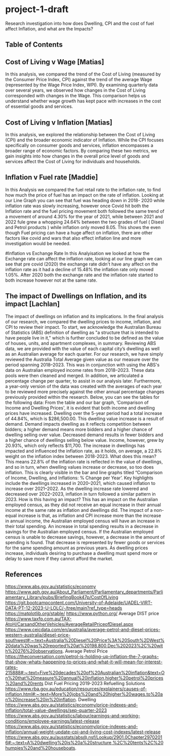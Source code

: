 # project-1-draft

Research investigation into how does Dwelling, CPI and the cost of fuel affect Inflation, and what are the Impacts? 

## Table of Contents

## Cost of Living v Wage [Matias]

In this analysis, we compared the trend of the Cost of Living (measured by the Consumer Price Index, CPI) against the trend of the average Wage (represented by the Wage Price Index, WPI). By examining quarterly data over several years, we observed how changes in the Cost of Living corresponded with changes in the Wage. This comparison helps us understand whether wage growth has kept pace with increases in the cost of essential goods and services.

## Cost of Living v Inflation [Matias]

In this analysis, we explored the relationship between the Cost of Living (CPI) and the broader economic indicator of Inflation. While the CPI focuses specifically on consumer goods and services, inflation encompasses a broader range of economic factors. By comparing these two metrics, we gain insights into how changes in the overall price level of goods and services affect the Cost of Living for individuals and households.
	
## Inflation v Fuel rate [Maddie]
In this Analysis we compared the fuel retail rate to the inflation rate, to find how much the price of fuel has an impact on the rate of inflation. 
Looking at our Line Graph you can see that fuel was heading down in 2018- 2020 while inflation rate was slowly increasing, however once Covid hit both the Inflation rate and the fuel pricing movement both followed the same trend of a movement of around 4.30% for the year of 2021, while between 2021 and 2022 fule grew a whopping 24.64% between the two grades of fuel ( Disesl and Petrol products ) while inflation only moved 8.05. 
This shows the even though Fuel pricing can have a huge affect on inflation, there are other factors like covid and wars that also effect inflation line and more investigation would be needed. 
	
#Inflation vs Exchange Rate
In this Analyisation we looked at how the Exchange rate can affect the inflation rate, looking at our line graph we can see that pre covid (2020) the exchange rate didn't have any affect on the inflation rate as it had a decline of 15.48% the inflation rate only moved 1.05%. 
After 2020 both the exchange rate and the inflation rate started to both increase however not at the same rate.

## The impact of Dwellings on Inflation, and its impact [Lachlan]
The impact of dwellings on inflation and its implications.
In the final analysis of our research, we compared the dwelling prices to income, inflation, and CPI to review their impact.
To start, we acknowledge the Australian Bureau of Statistics (ABS) definition of dwelling as "a structure that is intended to have people live in it," which is further concluded to be defined as the value of houses, units, and apartment complexes, in summary.
Reviewing ABS data, we are provided with the value of each capital city’s dwelling as well as an Australian average for each quarter.
For our research, we have simply reviewed the Australia Total Average given value as our measure over the period spanning 2018–2023. This was in conjunction with using the ABS's data on Australian employed income rates from 2018–2023. These data pools were then cleaned and merged.
In addition, we articulated a percentage change per quarter, to assist in our analysis later.
Furthermore, a year-only version of the data was created with the averages of each year to be reviewed more precisely against the other annual percentage changes previously provided within the research.
Below, you can see the tables for the following data:
From the table and our bar graph, ‘Comparison of Income and Dwelling Prices', it is evident that both income and dwelling prices have increased.
Dwelling over the 5-year period had a total increase of 44.84%, which is $286,500.00.
This dwelling value increase is a result of demand.
Demand impacts dwelling as it reflects competition between bidders; a higher demand means more bidders and a higher chance of dwelling selling over value. Decreased demand results in fewer bidders and a higher chance of dwellings selling below value.
Income, however, grew by 20.93%, which only reflects $11,700.
The increase in dwellings has impacted and influenced the inflation rate, as it holds, on average, a 22.8% weight on the inflation index between 2018-2023.
What does this mean?
This means 22.8% of the inflation rate is reflected in the value of dwellings, and so in turn, when dwelling values increase or decrease, so too does inflation.
This is clearly visible in the bar and line graphs titled “Comparison of Income, Dwelling, and Inflations: % Change per Year’.
Key highlights include the dwellings increased in 2020–2021, which caused inflation to increase over 2021–2022.
As the dwelling increase rate lowered and decreased over 2022–2023, inflation in turn followed a similar pattern in 2023.
How is this having an impact?
This has an impact on the Australian employed census, as they did not receive an equal increase in their annual income at the same rate as inflation and dwellings did.
The impact of a non-equal increase is that, as inflation and CPI increase more than the increase in annual income, the Australian employed census will have an increase in their total spending.
An increase in total spending results in a decrease in savings for the Australian employed census.
If the Australian employed census is unable to decrease savings, however, a decrease in the amount of spending is found. That decrease is represented by fewer goods or services for the same spending amount as previous years.
As dwelling prices increase, individuals desiring to purchase a dwelling must spend more or delay to save more if they cannot afford the market.

## References

https://www.abs.gov.au/statistics/economy
https://www.aph.gov.au/About_Parliament/Parliamentary_departments/Parliamentary_Library/pubs/BriefingBook47p/CostOfLiving
https://git.bootcampcontent.com/University-of-Adelaide/UADEL-VIRT-DATA-PT-12-2023-U-LOLC/-/tree/main?ref_type=heads
https://matplotlib.org/stable/
https://www.python.org/
Average DIST price 
https://www.taxfp.com.au/TAX-AtoH/CarsandOtherVehicles/AverageRetailPriceofDiesel.aspx
https://www.ceicdata.com/en/australia/average-petrol-and-diesel-prices-western-australia/diesel-price-southwest#:~:text=Australia%20Diesel%20Price%3A%20South%2DWest%20data%20was%20reported%20at%20198.800,Dec%202023%2C%20with%20276%20observations.
Average Petrol Price 
https://theconversation.com/petrol-is-holding-up-inflation-the-7-graphs-that-show-whats-happening-to-prices-and-what-it-will-mean-for-interest-rates-215888#:~:text=Five%20decades%20of%20Australian%20inflation&text=On%20that%20measure%20annual%20inflation,higher%20petrol%20prices%20and%20rents
Dist Fuel Pricing 2019-2023
Refuelling Solutions 
https://www.rba.gov.au/education/resources/explainers/causes-of-inflation.html#:~:text=More%20jobs%20and%20higher%20wages,to%20an%20increase%20in%20inflation.
Dwelling
https://www.abs.gov.au/statistics/economy/price-indexes-and-inflation/total-value-dwellings/sep-quarter-2023
https://www.abs.gov.au/statistics/labour/earnings-and-working-conditions/employee-earnings/latest-release
https://www.abs.gov.au/statistics/economy/price-indexes-and-inflation/annual-weight-update-cpi-and-living-cost-indexes/latest-release
https://www.abs.gov.au/ausstats/abs@.nsf/Lookup/2901.0Chapter29702016#:~:text=A%20dwelling%20is%20a%20structure,%2C%20tents%2C%20humpies%20and%20houseboats.
